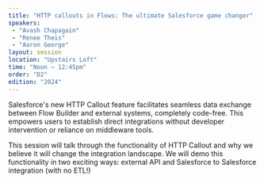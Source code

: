 ```yaml
---
title: "HTTP callouts in Flows: The ultimate Salesforce game changer"
speakers:
 - "Avash Chapagain"
 - "Renee Theis"
 - "Aaron George"
layout: session
location: "Upstairs Loft"
time: "Noon — 12:45pm"
order: "D2"
edition: "2024"
---
```


Salesforce's new HTTP Callout feature facilitates seamless data exchange between Flow Builder and external systems, completely code-free. This empowers users to establish direct integrations without developer intervention or reliance on middleware tools.

This session will talk through the functionality of HTTP Callout and why we believe it will change the integration landscape.  We will demo this functionality in two exciting ways:  external API and Salesforce to Salesforce integration (with no ETL!)